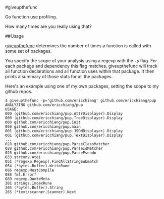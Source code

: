 #giveupthefunc

Go function use profiling.

How many times are you really using that?

##Usage

[giveupthefunc](https://www.youtube.com/watch?v=jJvjWh2Vhu4)
determines the number of times a function is called with some set of packages.

You specify the scope of your analysis using a regexp with the `-p` flag.
For each package and dependency this flag matches, giveupthefunc will
track all function declarations and all function uses within that package.
It then prints a summary of those stats for all the packages.

Here's an example using one of my own packages, setting the scope to my
github repos.

```
$ giveupthefunc -p='github.com/ericchiang' github.com/ericchiang/pup
ANALYZING github.com/ericchiang/pup
USAGE:
000 (github.com/ericchiang/pup.AttrDisplayer).Display
000 (github.com/ericchiang/pup.TreeDisplayer).Display
000 github.com/ericchiang/pup.init
000 github.com/ericchiang/pup.main
001 (github.com/ericchiang/pup.JSONDisplayer).Display
001 (github.com/ericchiang/pup.TextDisplayer).Display
...
028 github.com/ericchiang/pup.ParseClassMatcher
028 github.com/ericchiang/pup.ParseIdMatcher
028 github.com/ericchiang/pup.ParsePseudo
033 strconv.Atoi
051 (*regexp.Regexp).FindAllStringSubmatch
054 (*bytes.Buffer).WriteRune
086 regexp.MustCompile
088 fmt.Errorf
089 regexp.QuoteMeta
201 strings.IndexRune
205 (*bytes.Buffer).String
265 (*text/scanner.Scanner).Next
```
